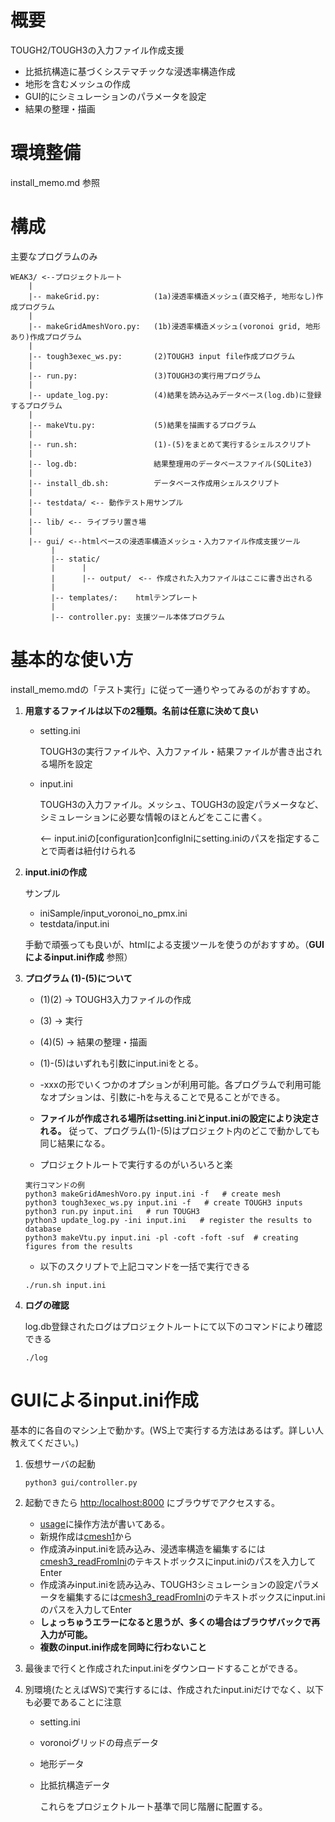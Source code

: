 # 概要
TOUGH2/TOUGH3の入力ファイル作成支援
* 比抵抗構造に基づくシステマチックな浸透率構造作成
* 地形を含むメッシュの作成
* GUI的にシミュレーションのパラメータを設定
* 結果の整理・描画

# 環境整備
install_memo.md 参照

# 構成
主要なプログラムのみ
```
WEAK3/ <--プロジェクトルート 
    |
    |-- makeGrid.py:            (1a)浸透率構造メッシュ(直交格子, 地形なし)作成プログラム
    |
    |-- makeGridAmeshVoro.py:   (1b)浸透率構造メッシュ(voronoi grid, 地形あり)作成プログラム
    |
    |-- tough3exec_ws.py:       (2)TOUGH3 input file作成プログラム
    |
    |-- run.py:                 (3)TOUGH3の実行用プログラム
    |
    |-- update_log.py:          (4)結果を読み込みデータベース(log.db)に登録するプログラム
    |
    |-- makeVtu.py:             (5)結果を描画するプログラム
    |
    |-- run.sh:                 (1)-(5)をまとめて実行するシェルスクリプト
    |
    |-- log.db:                 結果整理用のデータベースファイル(SQLite3)
    |
    |-- install_db.sh:          データベース作成用シェルスクリプト
    |
    |-- testdata/ <-- 動作テスト用サンプル
    |
    |-- lib/ <-- ライブラリ置き場
    |
    |-- gui/ <--htmlベースの浸透率構造メッシュ・入力ファイル作成支援ツール
         |
         |-- static/
         |      |
         |      |-- output/　<-- 作成された入力ファイルはここに書き出される
         |
         |-- templates/:    htmlテンプレート
         |
         |-- controller.py: 支援ツール本体プログラム
```

# 基本的な使い方

install_memo.mdの「テスト実行」に従って一通りやってみるのがおすすめ。

1. __用意するファイルは以下の2種類。名前は任意に決めて良い__
    
    * setting.ini 
    
        TOUGH3の実行ファイルや、入力ファイル・結果ファイルが書き出される場所を設定
    
    * input.ini 
    
        TOUGH3の入力ファイル。メッシュ、TOUGH3の設定パラメータなど、シミュレーションに必要な情報のほとんどをここに書く。
    
        <-- input.iniの[configuration]configIniにsetting.iniのパスを指定することで両者は紐付けられる

2. __input.iniの作成__
    
    サンプル
    
    * iniSample/input_voronoi_no_pmx.ini
    * testdata/input.ini
    
    手動で頑張っても良いが、htmlによる支援ツールを使うのがおすすめ。（__GUIによるinput.ini作成__ 参照）

3. __プログラム (1)-(5)について__

    * (1)(2) -> TOUGH3入力ファイルの作成
    * (3) -> 実行
    * (4)(5) -> 結果の整理・描画
    
    * (1)-(5)はいずれも引数にinput.iniをとる。
    
    * -xxxの形でいくつかのオプションが利用可能。各プログラムで利用可能なオプションは、引数に-hを与えることで見ることができる。

    * __ファイルが作成される場所はsetting.iniとinput.iniの設定により決定される。__ 従って、プログラム(1)-(5)はプロジェクト内のどこで動かしても同じ結果になる。
    
    * プロジェクトルートで実行するのがいろいろと楽

     ```
     実行コマンドの例
     python3 makeGridAmeshVoro.py input.ini -f   # create mesh
     python3 tough3exec_ws.py input.ini -f   # create TOUGH3 inputs
     python3 run.py input.ini   # run TOUGH3
     python3 update_log.py -ini input.ini   # register the results to database 
     python3 makeVtu.py input.ini -pl -coft -foft -suf  # creating figures from the results
     ```

    * 以下のスクリプトで上記コマンドを一括で実行できる
    ```
    ./run.sh input.ini
    ``` 

4. __ログの確認__

    log.db登録されたログはプロジェクトルートにて以下のコマンドにより確認できる

    ```
    ./log
    ```


# GUIによるinput.ini作成

基本的に各自のマシン上で動かす。(WS上で実行する方法はあるはず。詳しい人教えてください。)

1. 仮想サーバの起動
   ```
   python3 gui/controller.py
   ```

2. 起動できたら <http:/localhost:8000> にブラウザでアクセスする。

   * [usage](http://localhost:8000/usage)に操作方法が書いてある。
   * 新規作成は[cmesh1](http://localhost:8000/cmesh1)から
   * 作成済みinput.iniを読み込み、浸透率構造を編集するには[cmesh3_readFromIni]()のテキストボックスにinput.iniのパスを入力してEnter
   * 作成済みinput.iniを読み込み、TOUGH3シミュレーションの設定パラメータを編集するには[cmesh3_readFromIni]()のテキストボックスにinput.iniのパスを入力してEnter
   * __しょっちゅうエラーになると思うが、多くの場合はブラウザバックで再入力が可能。__
   * __複数のinput.ini作成を同時に行わないこと__

3. 最後まで行くと作成されたinput.iniをダウンロードすることができる。

4. 別環境(たとえばWS)で実行するには、作成されたinput.iniだけでなく、以下も必要であることに注意
   * setting.ini
   * voronoiグリッドの母点データ
   * 地形データ
   * 比抵抗構造データ
   
     これらをプロジェクトルート基準で同じ階層に配置する。
